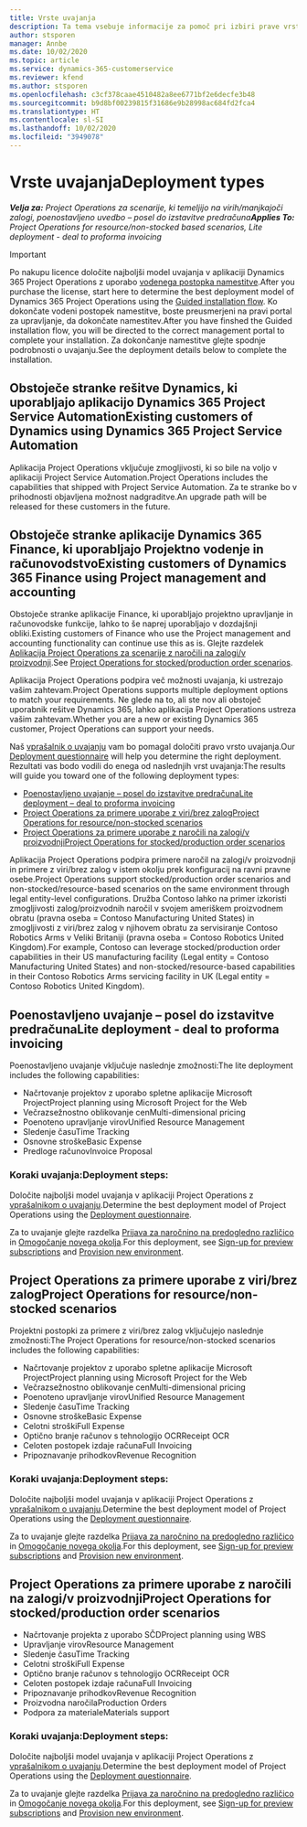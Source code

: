 ```yaml
---
title: Vrste uvajanja
description: Ta tema vsebuje informacije za pomoč pri izbiri prave vrste uvajanja za projektne postopke v vašem podjetju.
author: stsporen
manager: Annbe
ms.date: 10/02/2020
ms.topic: article
ms.service: dynamics-365-customerservice
ms.reviewer: kfend
ms.author: stsporen
ms.openlocfilehash: c3cf378caae4510482a8ee6771bf2e6decfe3b48
ms.sourcegitcommit: b9d8bf00239815f31686e9b28998ac684fd2fca4
ms.translationtype: HT
ms.contentlocale: sl-SI
ms.lasthandoff: 10/02/2020
ms.locfileid: "3949078"
---
```

# <a name="deployment-types"></a><span data-ttu-id="fb5b9-103">Vrste uvajanja</span><span class="sxs-lookup"><span data-stu-id="fb5b9-103">Deployment types</span></span>

<span data-ttu-id="fb5b9-104">_**Velja za:** Project Operations za scenarije, ki temeljijo na virih/manjkajoči zalogi, poenostavljeno uvedbo – posel do izstavitve predračuna_</span><span class="sxs-lookup"><span data-stu-id="fb5b9-104">_**Applies To:** Project Operations for resource/non-stocked based scenarios, Lite deployment - deal to proforma invoicing_</span></span>

> [!IMPORTANT]
> <span data-ttu-id="fb5b9-105">Po nakupu licence določite najboljši model uvajanja v aplikaciji Dynamics 365 Project Operations z uporabo [vodenega postopka namestitve](https://aka.ms/provisionprojectoperations).</span><span class="sxs-lookup"><span data-stu-id="fb5b9-105">After you purchase the license, start here to determine the best deployment model of Dynamics 365 Project Operations using the [Guided installation flow](https://aka.ms/provisionprojectoperations).</span></span>
> <span data-ttu-id="fb5b9-106">Ko dokončate vodeni postopek namestitve, boste preusmerjeni na pravi portal za upravljanje, da dokončate namestitev.</span><span class="sxs-lookup"><span data-stu-id="fb5b9-106">After you have finshed the Guided installation flow, you will be directed to the correct management portal to complete your installation.</span></span> <span data-ttu-id="fb5b9-107">Za dokončanje namestitve glejte spodnje podrobnosti o uvajanju.</span><span class="sxs-lookup"><span data-stu-id="fb5b9-107">See the deployment details below to complete the installation.</span></span>


## <a name="existing-customers-of-dynamics-using-dynamics-365-project-service-automation"></a><span data-ttu-id="fb5b9-108">Obstoječe stranke rešitve Dynamics, ki uporabljajo aplikacijo Dynamics 365 Project Service Automation</span><span class="sxs-lookup"><span data-stu-id="fb5b9-108">Existing customers of Dynamics using Dynamics 365 Project Service Automation</span></span>
<span data-ttu-id="fb5b9-109">Aplikacija Project Operations vključuje zmogljivosti, ki so bile na voljo v aplikaciji Project Service Automation.</span><span class="sxs-lookup"><span data-stu-id="fb5b9-109">Project Operations includes the capabilities that shipped with Project Service Automation.</span></span> <span data-ttu-id="fb5b9-110">Za te stranke bo v prihodnosti objavljena možnost nadgraditve.</span><span class="sxs-lookup"><span data-stu-id="fb5b9-110">An upgrade path will be released for these customers in the future.</span></span>

## <a name="existing-customers-of-dynamics-365-finance-using-project-management-and-accounting"></a><span data-ttu-id="fb5b9-111">Obstoječe stranke aplikacije Dynamics 365 Finance, ki uporabljajo Projektno vodenje in računovodstvo</span><span class="sxs-lookup"><span data-stu-id="fb5b9-111">Existing customers of Dynamics 365 Finance using Project management and accounting</span></span> 

<span data-ttu-id="fb5b9-112">Obstoječe stranke aplikacije Finance, ki uporabljajo projektno upravljanje in računovodske funkcije, lahko to še naprej uporabljajo v dozdajšnji obliki.</span><span class="sxs-lookup"><span data-stu-id="fb5b9-112">Existing customers of Finance who use the Project management and accounting functionality can continue use this as is.</span></span> <span data-ttu-id="fb5b9-113">Glejte razdelek [Aplikacija Project Operations za scenarije z naročili na zalogi/v proizvodnji](#pma).</span><span class="sxs-lookup"><span data-stu-id="fb5b9-113">See [Project Operations for stocked/production order scenarios](#pma).</span></span>

<span data-ttu-id="fb5b9-114">Aplikacija Project Operations podpira več možnosti uvajanja, ki ustrezajo vašim zahtevam.</span><span class="sxs-lookup"><span data-stu-id="fb5b9-114">Project Operations supports multiple deployment options to match your requirements.</span></span> <span data-ttu-id="fb5b9-115">Ne glede na to, ali ste nov ali obstoječ uporabnik rešitve Dynamics 365, lahko aplikacija Project Operations ustreza vašim zahtevam.</span><span class="sxs-lookup"><span data-stu-id="fb5b9-115">Whether you are a new or existing Dynamics 365 customer, Project Operations can support your needs.</span></span>

<span data-ttu-id="fb5b9-116">Naš [vprašalnik o uvajanju](https://aka.ms/provisionprojectoperations) vam bo pomagal določiti pravo vrsto uvajanja.</span><span class="sxs-lookup"><span data-stu-id="fb5b9-116">Our [Deployment questionnaire](https://aka.ms/provisionprojectoperations) will help you determine the right deployment.</span></span> <span data-ttu-id="fb5b9-117">Rezultati vas bodo vodili do enega od naslednjih vrst uvajanja:</span><span class="sxs-lookup"><span data-stu-id="fb5b9-117">The results will guide you toward one of the following deployment types:</span></span>

- [<span data-ttu-id="fb5b9-118">Poenostavljeno uvajanje – posel do izstavitve predračuna</span><span class="sxs-lookup"><span data-stu-id="fb5b9-118">Lite deployment – deal to proforma invoicing</span></span>](#lite)
- [<span data-ttu-id="fb5b9-119">Project Operations za primere uporabe z viri/brez zalog</span><span class="sxs-lookup"><span data-stu-id="fb5b9-119">Project Operations for resource/non-stocked scenarios</span></span>](#integrated)
- [<span data-ttu-id="fb5b9-120">Project Operations za primere uporabe z naročili na zalogi/v proizvodnji</span><span class="sxs-lookup"><span data-stu-id="fb5b9-120">Project Operations for stocked/production order scenarios</span></span>](#pma)

<span data-ttu-id="fb5b9-121">Aplikacija Project Operations podpira primere naročil na zalogi/v proizvodnji in primere z viri/brez zalog v istem okolju prek konfiguracij na ravni pravne osebe.</span><span class="sxs-lookup"><span data-stu-id="fb5b9-121">Project Operations support stocked/production order scenarios and non-stocked/resource-based scenarios on the same environment through legal entity-level configurations.</span></span> <span data-ttu-id="fb5b9-122">Družba Contoso lahko na primer izkoristi zmogljivosti zalog/proizvodnih naročil v svojem ameriškem proizvodnem obratu (pravna oseba = Contoso Manufacturing United States) in zmogljivosti z viri/brez zalog v njihovem obratu za servisiranje Contoso Robotics Arms v Veliki Britaniji (pravna oseba = Contoso Robotics United Kingdom).</span><span class="sxs-lookup"><span data-stu-id="fb5b9-122">For example, Contoso can leverage stocked/production order capabilities in their US manufacturing facility (Legal entity = Contoso Manufacturing United States) and non-stocked/resource-based capabilities in their Contoso Robotics Arms servicing facility in UK (Legal entity = Contoso Robotics United Kingdom).</span></span>

## <a name="a-namelitelite-deployment---deal-to-proforma-invoicing"></a><span data-ttu-id="fb5b9-123"><a name="lite"><a/>Poenostavljeno uvajanje – posel do izstavitve predračuna</span><span class="sxs-lookup"><span data-stu-id="fb5b9-123"><a name="lite"><a/>Lite deployment - deal to proforma invoicing</span></span>
<span data-ttu-id="fb5b9-124">Poenostavljeno uvajanje vključuje naslednje zmožnosti:</span><span class="sxs-lookup"><span data-stu-id="fb5b9-124">The lite deployment includes the following capabilities:</span></span>

- <span data-ttu-id="fb5b9-125">Načrtovanje projektov z uporabo spletne aplikacije Microsoft Project</span><span class="sxs-lookup"><span data-stu-id="fb5b9-125">Project planning using Microsoft Project for the Web</span></span>
- <span data-ttu-id="fb5b9-126">Večrazsežnostno oblikovanje cen</span><span class="sxs-lookup"><span data-stu-id="fb5b9-126">Multi-dimensional pricing</span></span>
- <span data-ttu-id="fb5b9-127">Poenoteno upravljanje virov</span><span class="sxs-lookup"><span data-stu-id="fb5b9-127">Unified Resource Management</span></span>
- <span data-ttu-id="fb5b9-128">Sledenje času</span><span class="sxs-lookup"><span data-stu-id="fb5b9-128">Time Tracking</span></span>
- <span data-ttu-id="fb5b9-129">Osnovne stroške</span><span class="sxs-lookup"><span data-stu-id="fb5b9-129">Basic Expense</span></span>
- <span data-ttu-id="fb5b9-130">Predloge računov</span><span class="sxs-lookup"><span data-stu-id="fb5b9-130">Invoice Proposal</span></span>

### <a name="deployment-steps"></a><span data-ttu-id="fb5b9-131">Koraki uvajanja:</span><span class="sxs-lookup"><span data-stu-id="fb5b9-131">Deployment steps:</span></span>
<span data-ttu-id="fb5b9-132">Določite najboljši model uvajanja v aplikaciji Project Operations z [vprašalnikom o uvajanju](https://aka.ms/provisionprojectoperations).</span><span class="sxs-lookup"><span data-stu-id="fb5b9-132">Determine the best deployment model of Project Operations using the [Deployment questionnaire](https://aka.ms/provisionprojectoperations).</span></span>

<span data-ttu-id="fb5b9-133">Za to uvajanje glejte razdelka [Prijava za naročnino na predogledno različico](lite-preview-subscription-sign-up.md) in [Omogočanje novega okolja](lite-deployment.md).</span><span class="sxs-lookup"><span data-stu-id="fb5b9-133">For this deployment, see [Sign-up for preview subscriptions](lite-preview-subscription-sign-up.md) and [Provision new environment](lite-deployment.md).</span></span> 


## <a name="a-nameintegratedproject-operations-for-resourcenon-stocked-scenarios"></a><span data-ttu-id="fb5b9-134"><a name="integrated"><a/>Project Operations za primere uporabe z viri/brez zalog</span><span class="sxs-lookup"><span data-stu-id="fb5b9-134"><a name="integrated"><a/>Project Operations for resource/non-stocked scenarios</span></span>
<span data-ttu-id="fb5b9-135">Projektni postopki za primere z viri/brez zalog vključujejo naslednje zmožnosti:</span><span class="sxs-lookup"><span data-stu-id="fb5b9-135">The Project Operations for resource/non-stocked scenarios includes the following capabilities:</span></span>
  
- <span data-ttu-id="fb5b9-136">Načrtovanje projektov z uporabo spletne aplikacije Microsoft Project</span><span class="sxs-lookup"><span data-stu-id="fb5b9-136">Project planning using Microsoft Project for the Web</span></span>
- <span data-ttu-id="fb5b9-137">Večrazsežnostno oblikovanje cen</span><span class="sxs-lookup"><span data-stu-id="fb5b9-137">Multi-dimensional pricing</span></span>
- <span data-ttu-id="fb5b9-138">Poenoteno upravljanje virov</span><span class="sxs-lookup"><span data-stu-id="fb5b9-138">Unified Resource Management</span></span>
- <span data-ttu-id="fb5b9-139">Sledenje času</span><span class="sxs-lookup"><span data-stu-id="fb5b9-139">Time Tracking</span></span>
- <span data-ttu-id="fb5b9-140">Osnovne stroške</span><span class="sxs-lookup"><span data-stu-id="fb5b9-140">Basic Expense</span></span>
- <span data-ttu-id="fb5b9-141">Celotni stroški</span><span class="sxs-lookup"><span data-stu-id="fb5b9-141">Full Expense</span></span>
- <span data-ttu-id="fb5b9-142">Optično branje računov s tehnologijo OCR</span><span class="sxs-lookup"><span data-stu-id="fb5b9-142">Receipt OCR</span></span>
- <span data-ttu-id="fb5b9-143">Celoten postopek izdaje računa</span><span class="sxs-lookup"><span data-stu-id="fb5b9-143">Full Invoicing</span></span>
- <span data-ttu-id="fb5b9-144">Pripoznavanje prihodkov</span><span class="sxs-lookup"><span data-stu-id="fb5b9-144">Revenue Recognition</span></span>

### <a name="deployment-steps"></a><span data-ttu-id="fb5b9-145">Koraki uvajanja:</span><span class="sxs-lookup"><span data-stu-id="fb5b9-145">Deployment steps:</span></span>
<span data-ttu-id="fb5b9-146">Določite najboljši model uvajanja v aplikaciji Project Operations z [vprašalnikom o uvajanju](https://aka.ms/provisionprojectoperations).</span><span class="sxs-lookup"><span data-stu-id="fb5b9-146">Determine the best deployment model of Project Operations using the [Deployment questionnaire](https://aka.ms/provisionprojectoperations).</span></span>

<span data-ttu-id="fb5b9-147">Za to uvajanje glejte razdelka [Prijava za naročnino na predogledno različico](resource-sign-up-preview-subscription.md) in [Omogočanje novega okolja](resource-provision-new-environment.md).</span><span class="sxs-lookup"><span data-stu-id="fb5b9-147">For this deployment, see [Sign-up for preview subscriptions](resource-sign-up-preview-subscription.md) and [Provision new environment](resource-provision-new-environment.md).</span></span> 


## <a name="project-operations-for-stockedproduction-order-scenarios"></a><a name="pma"></a><span data-ttu-id="fb5b9-148">Project Operations za primere uporabe z naročili na zalogi/v proizvodnji</span><span class="sxs-lookup"><span data-stu-id="fb5b9-148">Project Operations for stocked/production order scenarios</span></span>

- <span data-ttu-id="fb5b9-149">Načrtovanje projekta z uporabo SČD</span><span class="sxs-lookup"><span data-stu-id="fb5b9-149">Project planning using WBS</span></span>
- <span data-ttu-id="fb5b9-150">Upravljanje virov</span><span class="sxs-lookup"><span data-stu-id="fb5b9-150">Resource Management</span></span>
- <span data-ttu-id="fb5b9-151">Sledenje času</span><span class="sxs-lookup"><span data-stu-id="fb5b9-151">Time Tracking</span></span>
- <span data-ttu-id="fb5b9-152">Celotni stroški</span><span class="sxs-lookup"><span data-stu-id="fb5b9-152">Full Expense</span></span>
- <span data-ttu-id="fb5b9-153">Optično branje računov s tehnologijo OCR</span><span class="sxs-lookup"><span data-stu-id="fb5b9-153">Receipt OCR</span></span>
- <span data-ttu-id="fb5b9-154">Celoten postopek izdaje računa</span><span class="sxs-lookup"><span data-stu-id="fb5b9-154">Full Invoicing</span></span>
- <span data-ttu-id="fb5b9-155">Pripoznavanje prihodkov</span><span class="sxs-lookup"><span data-stu-id="fb5b9-155">Revenue Recognition</span></span>
- <span data-ttu-id="fb5b9-156">Proizvodna naročila</span><span class="sxs-lookup"><span data-stu-id="fb5b9-156">Production Orders</span></span>
- <span data-ttu-id="fb5b9-157">Podpora za materiale</span><span class="sxs-lookup"><span data-stu-id="fb5b9-157">Materials support</span></span>

### <a name="deployment-steps"></a><span data-ttu-id="fb5b9-158">Koraki uvajanja:</span><span class="sxs-lookup"><span data-stu-id="fb5b9-158">Deployment steps:</span></span>
<span data-ttu-id="fb5b9-159">Določite najboljši model uvajanja v aplikaciji Project Operations z [vprašalnikom o uvajanju](https://aka.ms/provisionprojectoperations).</span><span class="sxs-lookup"><span data-stu-id="fb5b9-159">Determine the best deployment model of Project Operations using the [Deployment questionnaire](https://aka.ms/provisionprojectoperations).</span></span>

<span data-ttu-id="fb5b9-160">Za to uvajanje glejte razdelka [Prijava za naročnino na predogledno različico](https://docs.microsoft.com/dynamics365/fin-ops-core/dev-itpro/dev-tools/sign-up-preview-subscription?toc=/dynamics365/finance/toc.json) in [Omogočanje novega okolja](https://docs.microsoft.com/dynamics365/fin-ops-core/dev-itpro/deployment/deploy-demo-environment?toc=/dynamics365/finance/toc.json).</span><span class="sxs-lookup"><span data-stu-id="fb5b9-160">For this deployment, see [Sign-up for preview subscriptions](https://docs.microsoft.com/dynamics365/fin-ops-core/dev-itpro/dev-tools/sign-up-preview-subscription?toc=/dynamics365/finance/toc.json) and [Provision new environment](https://docs.microsoft.com/dynamics365/fin-ops-core/dev-itpro/deployment/deploy-demo-environment?toc=/dynamics365/finance/toc.json).</span></span> 



